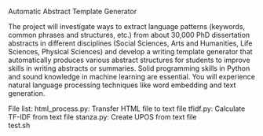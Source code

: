 Automatic Abstract Template Generator

The project will investigate ways to extract language patterns (keywords, common phrases and structures, etc.) from about 30,000 PhD dissertation abstracts in different disciplines (Social Sciences, Arts and Humanities, Life Sciences, Physical Sciences) and develop a writing template generator that automatically produces various abstract structures for students to improve skills in writing abstracts or summaries. Solid programming skills in Python and sound knowledge in machine learning are essential. You will experience natural language processing techniques like word embedding and text generation.

File list:
html_process.py: Transfer HTML file to text file
tfidf.py: Calculate TF-IDF from text file
stanza.py: Create UPOS from text file  
test.sh  

